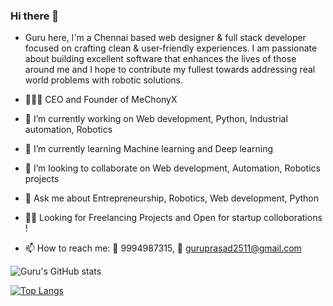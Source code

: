 ### Hi there 👋

- Guru here, I'm a Chennai based web designer & full stack developer focused on crafting clean & user‑friendly experiences.
    I am passionate about building excellent software that enhances the lives of those around me and
    I hope to contribute my fullest towards addressing real world problems with robotic solutions.

- 👨🏽‍💼 CEO and Founder of MeChonyX
      
- 🔭 I’m currently working on Web development, Python, Industrial automation, Robotics
- 🌱 I’m currently learning Machine learning and Deep learning
- 👯 I’m looking to collaborate on Web development, Automation, Robotics projects
- 💬 Ask me about Entrepreneurship, Robotics, Web development, Python

- 🤙🏽 Looking for Freelancing Projects and Open for startup colloborations !

- 📫 How to reach me: 📲 9994987315, 📩 guruprasad2511@gmail.com

![Guru's GitHub stats](https://github-readme-stats.vercel.app/api?username=Gurupra5ad&show_icons=true&theme=radical) 

[![Top Langs](https://github-readme-stats.vercel.app/api/top-langs/?username=Gurupra5ad&exclude_repo=github-readme-stats,Gurupra5ad.github.io)](https://github.com/Gurupra5ad/github-readme-stats)
